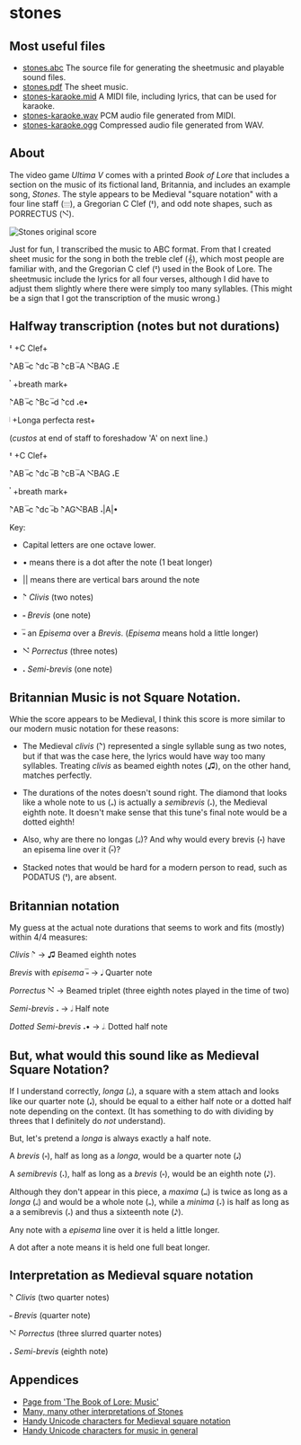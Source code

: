 # stones

## Most useful files

* [stones.abc](/src/stones.abc) The source file for generating the
  sheetmusic and playable sound files.
* [stones.pdf](../../raw/master/objects/stones.pdf) The sheet music.
* [stones-karaoke.mid](../../raw/master/objects/stones-karaoke.mid) A
  MIDI file, including lyrics, that can be used for karaoke. 
* [stones-karaoke.wav](../../raw/master/objects/stones-karaoke.wav)
  PCM audio file generated from MIDI.
* [stones-karaoke.ogg](../../raw/master/objects/stones-karaoke.ogg)
  Compressed audio file generated from WAV.

## About

The video game *Ultima V* comes with a printed *Book of Lore* that
includes a section on the music of its fictional land, Britannia, and
includes an example song, *Stones*. The style appears to be Medieval
"square notation" with a four line staff (𝄙), a Gregorian C Clef (𝇐),
and odd note shapes, such as PORRECTUS (𝇙).

![Stones original score](../../raw/master/README.md.d/score.png "The original score of Stones")

Just for fun, I transcribed the music to ABC format. From that I
created sheet music for the song in both the treble clef (𝄞), which
most people are familiar with, and the Gregorian C clef (𝇐) used in
the Book of Lore. The sheetmusic include the lyrics for all four
verses, although I did have to adjust them slightly where there were
simply too many syllables. (This might be a sign that I got the
transcription of the music wrong.)

## Halfway transcription (notes but not durations)

𝇐 +C Clef+

𝇕AB 𝆸̅c 𝇕dc 𝆸̅B 𝇕cB 𝆸̅A 𝇙BAG 𝆺E

𝄒 +breath mark+

𝇕AB 𝆸̅c 𝇕Bc 𝆸̅d 𝇕cd 𝆺e•

𝇁 +Longa perfecta rest+

(*custos* at end of staff to foreshadow 'A' on next line.)

𝇐 +C Clef+

𝇕AB 𝆸̅c 𝇕dc 𝆸̅B 𝇕cB 𝆸̅A 𝇙BAG 𝆺E

𝄒 +breath mark+

𝇕AB 𝆸̅c 𝇕dc 𝆸̅b 𝇕AG𝇙BAB  𝆺|A|•

Key: 

* Capital letters are one octave lower.


* • means there is a dot after the note (1 beat longer)
* || means there are vertical bars around the note
* 𝇕 *Clivis* (two notes)
* 𝆸 *Brevis* (one note)
* 𝆸̅ an *Episema* over a *Brevis*. (*Episema* means hold a little longer)
* 𝇙 *Porrectus* (three notes)
* 𝆺 *Semi-brevis* (one note)

## Britannian Music is not Square Notation.

Whie the score appears to be Medieval, I think this score is more
similar to our modern music notation for these reasons:

* The Medieval *clivis* (𝇕) represented a single syllable sung as two
notes, but if that was the case here, the lyrics would have way too
many syllables. Treating *clivis* as beamed eighth notes (♫), on the
other hand, matches perfectly.

* The durations of the notes doesn't sound right. The diamond that
looks like a whole note to us (𝅝) is actually a *semibrevis* (𝆺), the
Medieval eighth note. It doesn't make sense that this tune's final
note would be a dotted eighth!

* Also, why are there no longas (𝆷)? And why would every brevis (𝆸)
have an episema line over it (𝆸̅)?

* Stacked notes that would be hard for a modern person to read, such
as PODATUS (𝇔), are absent.

## Britannian notation

My guess at the actual note durations that seems to work and fits
(mostly) within 4/4 measures:

*Clivis* 𝇕 → ♫ Beamed eighth notes

*Brevis* with *episema* 𝆸̅ → 𝅘𝅥 Quarter note

*Porrectus* 𝇙 → Beamed triplet (three eighth notes played in the time of two)

*Semi-brevis* 𝆺 → 𝅗𝅥 Half note

*Dotted Semi-brevis* 𝆺• → 𝅗𝅥𝅭 Dotted half note




## But, what would this sound like as Medieval Square Notation? 

If I understand correctly, *longa* (𝆷), a square with a stem attach
and looks like our quarter note (𝅘𝅥), should be equal to a either half
note or a dotted half note depending on the context. (It has something
to do with dividing by threes that I definitely do *not* understand).

But, let's pretend a *longa* is always exactly a half note.

A *brevis* (𝆸), half as long as a *longa*, would be a quarter
note (𝅘𝅥)

A *semibrevis* (𝆺), half as long as a *brevis* (𝆸), would be an eighth
note (𝅘𝅥𝅮). 

Although they don't appear in this piece, a *maxima* (𝆶) is twice as
long as a *longa* (𝆷) and would be a whole note (𝅝), while a *minima*
(𝆺𝅥) is half as long as a a semibrevis (𝆺) and thus a sixteenth note (𝅘𝅥𝅯).

Any note with a *episema* line over it is held a little longer.

A dot after a note means it is held one full beat longer.

## Interpretation as Medieval square notation

𝇕 *Clivis* (two quarter notes)

𝆸 *Brevis* (quarter note)

𝇙 *Porrectus* (three slurred quarter notes)

𝆺 *Semi-brevis* (eighth note)



## Appendices
* [Page from 'The Book of Lore: Music'](../../raw/master/README.md.d/The%20Book%20of%20Lore:%20Music.png "Copyright 1988 Lord British & Origin")
* [Many, many other interpretations of Stones](http://joxter.net/ "The Stones Archive")
* [Handy Unicode characters for Medieval square notation](../../raw/master/objects/README.md.d/medieval.md)
* [Handy Unicode characters for music in general](../../raw/master/objects/README.md.d/musical.md)
